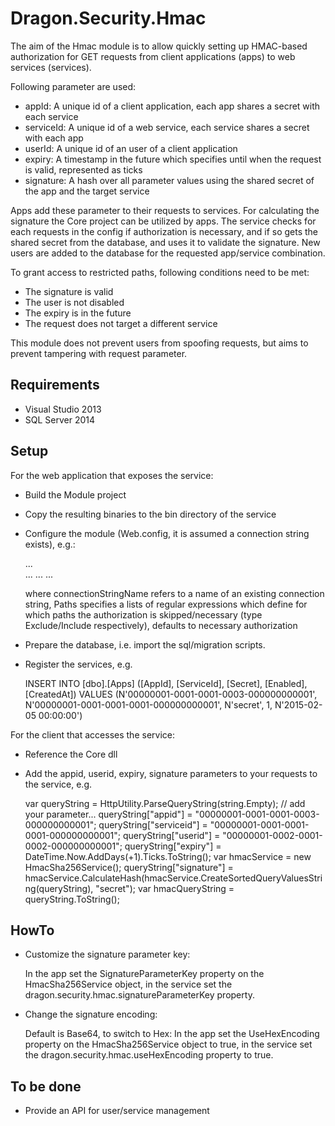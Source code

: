 Dragon.Security.Hmac
====================

The aim of the Hmac module is to allow quickly setting up HMAC-based authorization 
for GET requests from client applications (apps) to web services (services).

Following parameter are used:

* appId: A unique id of a client application, each app shares a secret with each service
* serviceId: A unique id of a web service, each service shares a secret with each app
* userId: A unique id of an user of a client application
* expiry: A timestamp in the future which specifies until when the request is valid, represented as ticks
* signature: A hash over all parameter values using the shared secret of the app and the target service

Apps add these parameter to their requests to services. For calculating the signature the Core project can be utilized by apps.
The service checks for each requests in the config if authorization is necessary, and if so gets the shared secret from the database,
and uses it to validate the signature. New users are added to the database for the requested app/service combination.

To grant access to restricted paths, following conditions need to be met:

* The signature is valid
* The user is not disabled
* The expiry is in the future
* The request does not target a different service

This module does not prevent users from spoofing requests, but aims to prevent tampering with request parameter.


Requirements
------------

* Visual Studio 2013
* SQL Server 2014


Setup
-----

For the web application that exposes the service:

* Build the Module project
* Copy the resulting binaries to the bin directory of the service
* Configure the module (Web.config, it is assumed a connection string exists), e.g.:

    <configuration>
      <configSections>
        ...
        <sectionGroup name="dragon">
          <sectionGroup name="security">
            <section name="hmac" type="Dragon.Security.Hmac.Module.Configuration.DragonSecurityHmacSection, Dragon.Security.Hmac.Module" />
          </sectionGroup>
        </sectionGroup>
        ...
      </configSections>
      ...
      <dragon>
        <security>
          <hmac
            serviceId="00000001-0001-0001-0001-000000000001"
            connectionStringName="DefaultConnection"
            usersTableName="Users"
            appsTableName="Apps">
            <Paths>
              <add name="allowed" path="^/Home/Public/.*$" type="Exclude" />
              <add name="default" path=".*" type="Include" />
            </Paths>
          </hmac>
        </security>
      </dragon>
      ...
    <configuration>

    where 
    connectionStringName refers to a name of an existing connection string, 
    Paths specifies a lists of regular expressions which define for which paths the authorization is skipped/necessary (type Exclude/Include respectively), defaults to necessary authorization


* Prepare the database, i.e. import the sql/migration scripts.

* Register the services, e.g.

    INSERT INTO [dbo].[Apps] ([AppId], [ServiceId], [Secret], [Enabled], [CreatedAt]) VALUES 
        (N'00000001-0001-0001-0003-000000000001', N'00000001-0001-0001-0001-000000000001', N'secret', 1, N'2015-02-05 00:00:00')


For the client that accesses the service:

* Reference the Core dll
* Add the appid, userid, expiry, signature parameters to your requests to the service, e.g.

    var queryString = HttpUtility.ParseQueryString(string.Empty);
    // add your parameter...
    queryString["appid"] = "00000001-0001-0001-0003-000000000001";
    queryString["serviceid"] = "00000001-0001-0001-0001-000000000001";
    queryString["userid"] = "00000001-0002-0001-0002-000000000001";
    queryString["expiry"] = DateTime.Now.AddDays(+1).Ticks.ToString();
    var hmacService = new HmacSha256Service();
    queryString["signature"] = hmacService.CalculateHash(hmacService.CreateSortedQueryValuesString(queryString), "secret");
    var hmacQueryString = queryString.ToString();


HowTo
-----

* Customize the signature parameter key:

    In the app set the SignatureParameterKey property on the HmacSha256Service object, 
    in the service set the dragon.security.hmac.signatureParameterKey property.

* Change the signature encoding:

    Default is Base64, to switch to Hex:
    In the app set the UseHexEncoding property on the HmacSha256Service object to true,
    in the service set the dragon.security.hmac.useHexEncoding property to true.


To be done
----------

* Provide an API for user/service management
